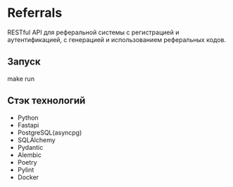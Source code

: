 # Referrals
RESTful API для реферальной системы с регистрацией и аутентификацией, с генерацией и использованием реферальных кодов.

## Запуск 

make run 

## Стэк технологий

- Python
- Fastapi
- PostgreSQL(asyncpg)
- SQLAlchemy
- Pydantic
- Alembic
- Poetry
- Pylint
- Docker
